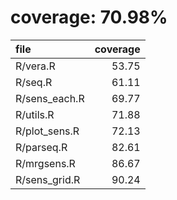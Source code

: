 # coverage: 70.98%

|file          | coverage|
|:-------------|--------:|
|R/vera.R      |    53.75|
|R/seq.R       |    61.11|
|R/sens_each.R |    69.77|
|R/utils.R     |    71.88|
|R/plot_sens.R |    72.13|
|R/parseq.R    |    82.61|
|R/mrgsens.R   |    86.67|
|R/sens_grid.R |    90.24|
